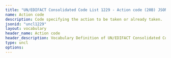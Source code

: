 ```yaml
---
title: "UN/EDIFACT Consolidated Code List 1229 - Action code (20B) JSON-LD Vocabulary"
name: Action code
description: Code specifying the action to be taken or already taken.
jsonid: "uncl1229"
layout: vocabulary
header_name: Action code
header_description: Vocabulary Definition of UN/EDIFACT Consolidated Code List 1229 - Action code (20B) semantics in HTML format. JSON-LD format is available at [uncl1229.jsonld](/vocabulary/uncl1229.jsonld)
type: uncl
options:
---
```

